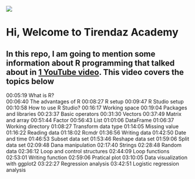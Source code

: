 ![](https://upload.wikimedia.org/wikipedia/commons/thumb/1/1b/R_logo.svg/800px-R_logo.svg.png)

# Hi, Welcome to Tirendaz Academy

## In this repo, I am going to mention some information about R programming that talked about in [1 YouTube video](https://youtube.com/tirendazakademi). This video covers the topics below

00:05:19 What is R? <br>
00:06:40 The advantages of R
00:08:27 R setup
00:09:47 R Studio setup
00:10:58 How to use R Studio?
00:16:17 Working space
00:19:04 Packages and libraries
00:23:37 Basic operators
00:31:30 Vectors
00:37:49 Matrix and array
00:51:44 Factor
00:56:43 List
01:01:06 DataFrame
01:06:37 Working directory
01:08:27 Transform data type
01:14:05 Missing value
01:16:22 Reading data
01:18:02 Rcmdr 
01:36:56 Writing data
01:42:50 Date and time
01:46:53 Subset data set
01:53:46 Reshape data set
01:59:06 Split data set
02:09:48 Dana manipulation
02:17:40 Strings
02:28:48 Random data
02:36:12 Loop and control structures
02:44:09 Loop functions
02:53:01 Writing function
02:59:06 Pratical plot
03:10:05 Data visualization with ggplot2 
03:22:27 Regression analysis 
03:42:51 Logistic regression analysis
